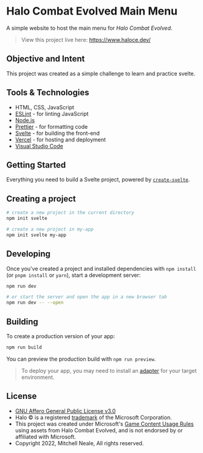 # Halo Combat Evolved Main Menu

A simple website to host the main menu for <em>Halo Combat Evolved</em>.

> View this project live here: https://www.haloce.dev/

## Objective and Intent

This project was created as a simple challenge to learn and practice svelte.

## Tools & Technologies
- HTML, CSS, JavaScript
- [ESLint](http://eslint.org/) - for linting JavaScript
- [Node.js](https://nodejs.org/en/)
- [Prettier](https://prettier.io/) - for formatting code
- [Svelte](https://svelte.dev/) - for building the front-end
- [Vercel](https://vercel.com/) - for hosting and deployment
- [Visual Studio Code](https://code.visualstudio.com/)


## Getting Started

Everything you need to build a Svelte project, powered by [`create-svelte`](https://github.com/sveltejs/kit/tree/master/packages/create-svelte).

## Creating a project

```bash
# create a new project in the current directory
npm init svelte

# create a new project in my-app
npm init svelte my-app
```

## Developing

Once you've created a project and installed dependencies with `npm install` (or `pnpm install` or `yarn`), start a development server:

```bash
npm run dev

# or start the server and open the app in a new browser tab
npm run dev -- --open
```

## Building

To create a production version of your app:

```bash
npm run build
```

You can preview the production build with `npm run preview`.

> To deploy your app, you may need to install an [adapter](https://kit.svelte.dev/docs/adapters) for your target environment.


## License
* [GNU Affero General Public License v3.0](https://opensource.org/licenses/agpl-3.0)
* Halo © is a registered [trademark](https://trademarks.justia.com/875/92/halo-87592606.html) of the Microsoft Corporation. 
* This project was created under Microsoft's [Game Content Usage Rules](http://www.xbox.com/en-us/developers/rules) using assets from Halo Combat Evolved, and is not endorsed by or affiliated with Microsoft.
* Copyright 2022, Mitchell Neale, All rights reserved.
